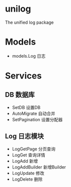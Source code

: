 # unilog
The unified log package

# Models
- models.Log 日志

# Services

## DB 数据库
- SetDB 设置DB
- AutoMigrate 自动合并  
- SetPagination 设置分配器

## Log 日志模块
- LogGetPage 分页查询
- LogGet 查询详情
- LogAdd 新增
- LogAddBuilder 新增Builder
- LogUpdate 修改
- LogDelete 删除